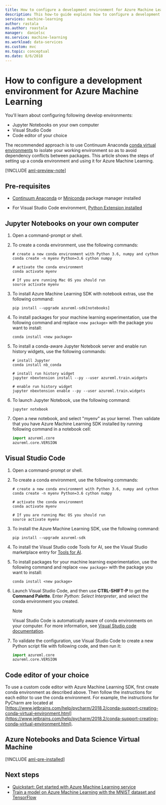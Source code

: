 ```yaml
---
title: How to configure a development environment for Azure Machine Learning  | Microsoft Docs
description: This how-to guide explains how to configure a development environment when working with Azure Machine Learning.
services: machine-learning
author: rastala
ms.author: roastala
manager:  danielsc
ms.service: machine-learning
ms.workload: data-services
ms.custom: mvc
ms.topic: conceptual
ms.date: 8/6/2018
---
```


# How to configure a development environment for Azure Machine Learning 

You'll learn about configuring following develop environments:

* Jupyter Notebooks on your own computer
* Visual Studio Code
* Code editor of your choice

The recommended approach is to use Continuum Anaconda [conda virtual environments](https://conda.io/docs/user-guide/tasks/manage-environments.html) to isolate your working environment so as to avoid dependency conflicts between packages. This article shows the steps of setting up a conda environment and using it for Azure Machine Learning.

[!INCLUDE [aml-preview-note](../../../includes/aml-preview-note.md)]

## Pre-requisites

 * [Continuum Anaconda](https://anaconda.org/anaconda/continuum-docs) or [Miniconda](https://conda.io/miniconda.html) package manager installed

 * For Visual Studio Code environment, [Python Extension installed](https://code.visualstudio.com/docs/python/python-tutorial)

## Jupyter Notebooks on your own computer

1. Open a command-prompt or shell.

2. To create a conda environment, use the following commands:

    ```shell
    # create a new conda environment with Python 3.6, numpy and cython
    conda create -n myenv Python=3.6 cython numpy

    # activate the conda environment
    conda activate myenv

    # If you are running Mac OS you should run
    source activate myenv
    ```

3. To install Azure Machine Learning SDK with notebook extras, use the following command:

     ```shell
    pip install --upgrade azureml-sdk[notebooks]
    ```

4. To install packages for your machine learning experimentation, use the following command and replace `<new package>` with the package you want to install:

    ```shell
    conda install <new package>
    ```

5. To install a conda-aware Jupyter Notebook server and enable run history widgets, use the following commands:

    ```shell
    # install Jupyter 
    conda install nb_conda

    # install run history widget
    jupyter nbextension install --py --user azureml.train.widgets

    # enable run history widget
    jupyter nbextension enable --py --user azureml.train.widgets
    ```

6. To launch Jupyter Notebook, use the following command:

    ```shell
    jupyter notebook
    ```

7. Open a new notebook, and select "myenv" as your kernel. Then validate that you have Azure Machine Learning SDK installed by running following command in a notebook cell:

    ```python
    import azureml.core
    azureml.core.VERSION
    ```

## Visual Studio Code

1. Open a command-prompt or shell.

2. To create a conda environment, use the following commands:

    ```shell
    # create a new conda environment with Python 3.6, numpy and cython
    conda create -n myenv Python=3.6 cython numpy

    # activate the conda environment
    conda activate myenv

    # If you are running Mac OS you should run
    source activate myenv
    ```

2. To install the Azure Machine Learning SDK, use the following command:
 
    ```shell
    pip install --upgrade azureml-sdk
    ```

4. To install the Visual Studio code Tools for AI, see the Visual Studio marketplace entry for [Tools for AI](https://marketplace.visualstudio.com/items?itemName=ms-toolsai.vscode-ai). 

5. To install packages for your machine learning experimentation, use the following command and replace `<new package>` with the package you want to install:

    ```shell
    conda install <new package>
    ```

6. Launch Visual Studio Code, and then use __CTRL-SHIFT-P__ to get the __Command Palette__. Enter *Python: Select Interpreter*, and select the conda environment you created.

    > [!NOTE]
    > Visual Studio Code is automatically aware of conda environments on your computer. For more information, see [Visual Studio code documentation](https://code.visualstudio.com/docs/python/environments#_conda-environments).

7. To validate the configuration, use Visual Studio Code to create a new Python script file with following code, and then run it:

    ```python
    import azureml.core
    azureml.core.VERSION
    ```

## Code editor of your choice

To use a custom code editor with Azure Machine Learning SDK, first create conda environment as described above. Then follow the instructions for each editor to use the conda environment. For example, the instructions for PyCharm are located at [https://www.jetbrains.com/help/pycharm/2018.2/conda-support-creating-conda-virtual-environment.html](https://www.jetbrains.com/help/pycharm/2018.2/conda-support-creating-conda-virtual-environment.html).

## Azure Notebooks and Data Science Virtual Machine

[!INCLUDE [aml-pre-installed](~/includes/aml-pre-installed.md)]
 
## Next steps

* [Quickstart: Get started with Azure Machine Learning service](quickstart-get-started.md)
* [Train a model on Azure Machine Learning with the MNIST dataset and TensorFlow](tutorial-train-models-with-aml.md)

